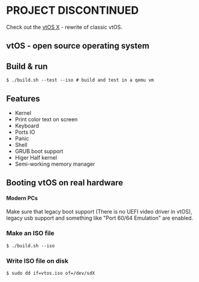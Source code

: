 # PROJECT DISCONTINUED

Check out the [vtOS X](https://gitlab.com/vt_/vtos-x) - rewrite of classic vtOS.

## vtOS - open source operating system 

## Build & run
```
$ ./build.sh --test --iso # build and test in a qemu vm
```
## Features
*  Kernel
*  Print color text on screen
*  Keyboard 
*  Ports IO
*  Panic
*  Shell
*  GRUB boot support
*  Higer Half kernel
*  Semi-working memory manager

## Booting vtOS on real hardware

#### Modern PCs
Make sure that legacy boot support (There is no UEFI video driver in vtOS), legacy usb support and something like "Port 60/64 Emulation" are enabled.

### Make an ISO file
```
$ ./build.sh --iso
```
### Write ISO file on disk
```
$ sudo dd if=vtos.iso of=/dev/sdX
```

